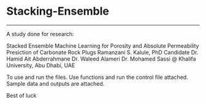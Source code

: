 # Stacking-Ensemble
-----------------------------
A study done for research:

Stacked Ensemble Machine Learning for Porosity and Absolute Permeability Presiction of Carbonate Rock Plugs
Ramanzani S. Kalule, PhD Candidate 
Dr. Hamid Ait Abderrahmane
Dr. Waleed Alameri
Dr. Mohamed Sassi
@ Khalifa University, Abu Dhabi, UAE


To use and run the files.
Use functions and run the control file attached.
Sample data and outputs are attached.

Best of luck
